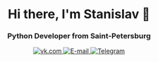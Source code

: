 <div id="header" align="center">
    <h1> Hi there, I'm Stanislav 👋</h1>
    <h3>Python Developer from Saint-Petersburg</h3>
</div> 
<div id="socials" align="center">
    <a href="https://vk.com/stanbad">
        <img src="https://img.shields.io/badge/VK-blue?style=for-the-badge&logo=vk&logoColor=white" alt="vk.com"/>
    </a>
    <a href="mailto:korjsv@gmail.com">
        <img src="https://img.shields.io/badge/Email-blue?style=for-the-badge&logo=email&logoColor=white" alt="E-mail"/>
    </a>
    <a href="https://t.me/stan75">
        <img src="https://img.shields.io/badge/Telegram-blue?style=for-the-badge&logo=telegram&logoColor=white" alt="Telegram"/>
    </a>
</div>

<!--
**stankv/stankv** is a ✨ _special_ ✨ repository because its `README.md` (this file) appears on your GitHub profile.

Here are some ideas to get you started:

- 🔭 I’m currently working on ...
- 🌱 I’m currently learning ...
- 👯 I’m looking to collaborate on ...
- 🤔 I’m looking for help with ...
- 💬 Ask me about ...
- 📫 How to reach me: ...
- 😄 Pronouns: ...
- ⚡ Fun fact: ...
-->
